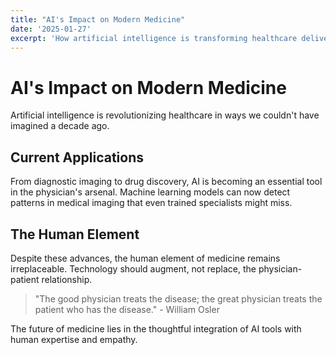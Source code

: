 ```yaml
---
title: "AI's Impact on Modern Medicine"
date: '2025-01-27'
excerpt: 'How artificial intelligence is transforming healthcare delivery and patient outcomes'
---
```


# AI's Impact on Modern Medicine

Artificial intelligence is revolutionizing healthcare in ways we couldn't have imagined a decade ago.

## Current Applications

From diagnostic imaging to drug discovery, AI is becoming an essential tool in the physician's arsenal. Machine learning models can now detect patterns in medical imaging that even trained specialists might miss.

## The Human Element

Despite these advances, the human element of medicine remains irreplaceable. Technology should augment, not replace, the physician-patient relationship.

> "The good physician treats the disease; the great physician treats the patient who has the disease." - William Osler

The future of medicine lies in the thoughtful integration of AI tools with human expertise and empathy.

